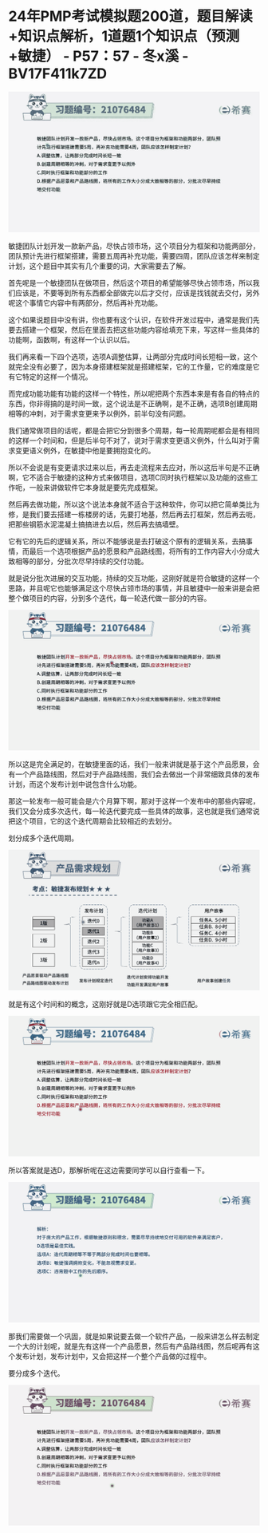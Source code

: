 # 24年PMP考试模拟题200道，题目解读+知识点解析，1道题1个知识点（预测+敏捷） - P57：57 - 冬x溪 - BV17F411k7ZD

![](img/566d107e6874b9bc9660a7fee3ecbeaa_0.png)

敏捷团队计划开发一款新产品，尽快占领市场，这个项目分为框架和功能两部分，团队预计先进行框架搭建，需要五周再补充功能，需要四周，团队应该怎样来制定计划，这个题目中其实有几个重要的词，大家需要去了解。

首先呢是一个敏捷团队在做项目，然后这个项目的希望能够尽快占领市场，所以我们应该是，不要等到所有东西都全部做完以后才交付，应该是找钱就去交付，另外呢这个事情它内容中有两部分，然后再补充功能。

这个如果说题目中没有讲，你也要有这个认识，在软件开发过程中，通常是我们先要去搭建一个框架，然后在里面去把这些功能内容给填充下来，写这样一些具体的功能啊，函数啊，有这样一个认识以后。

我们再来看一下四个选项，选项A调整估算，让两部分完成时间长短相一致，这个就完全没有必要了，因为本身搭建框架就是搭建框架，它的工作量，它的难度是它有它特定的这样一个情况。

而完成功能功能有功能的这样一个特性，所以呢把两个东西本来是有各自的特点的东西，你非得搞的是时间一致，这个说法是不正确啊，是不正确，选项B创建周期相等的冲刺，对于需求变更来予以例外，前半句没有问题。

我们通常做项目的话呢，都是会把它分到很多个周期，每一轮周期呢都会是有相同的这样一个时间和，但是后半句不对了，说对于需求变更语义例外，什么叫对于需求变更语义例外，在敏捷中他是要拥抱变化的。

所以不会说是有变更请求过来以后，再去走流程来去应对，所以这后半句是不正确啊，它不适合于敏捷的这种方式来做项目，选项C同时执行框架以及功能的这些工作呃，一般来讲做软件它本身就是要先完成框架。

然后再去做功能，所以这个说法本身就不适合于这种软件，你可以把它简单类比为修，是我们要去搭建一栋楼房的话，先要打地基，然后再去打框架，然后再去呃，把那些钢筋水泥混凝土搞搞进去以后，然后再去搞墙壁。

它有它的先后的逻辑关系，所以不能够说是去打破这个原有的逻辑关系，去搞事情，而最后一个选项根据产品的愿景和产品路线图，将所有的工作内容大小分成大致相等的部分，分批次尽早持续的交付功能。

就是说分批次进展的交互功能，持续的交互功能，这刚好就是符合敏捷的这样一个思路，并且呢它也能够满足这个尽快占领市场的事情，并且敏捷中一般来讲是会把整个做项目的内容，分到多个迭代，每一轮迭代做一部分的内容。



![](img/566d107e6874b9bc9660a7fee3ecbeaa_2.png)

所以这是完全满足的，在敏捷里面的话，我们一般来讲就是基于这个产品愿景，会有一个产品路线图，然后对于产品路线图，我们会去做出一个非常细致具体的发布计划，而这个发布计划中说包含什么功能。

那这一轮发布一般可能会是六个月算下啊，那对于这样一个发布中的那些内容呢，我们又会分成多次迭代，每一轮迭代要完成一些具体的故事，这也就是我们通常说把这个项目，它的这个迭代周期会比较相近的去划分。

划分成多个迭代周期。

![](img/566d107e6874b9bc9660a7fee3ecbeaa_4.png)

就是有这个时间和的概念，这刚好就是D选项跟它完全相匹配。

![](img/566d107e6874b9bc9660a7fee3ecbeaa_6.png)

所以答案就是选D，那解析呢在这边需要同学可以自行查看一下。

![](img/566d107e6874b9bc9660a7fee3ecbeaa_8.png)

那我们需要做一个巩固，就是如果说要去做一个软件产品，一般来讲怎么样去制定一个大的计划呢，就是先有这样一个产品愿景，然后有产品路线图，然后呢再有这个发布计划，发布计划中，又会把这样一个整个产品做的过程中。

要分成多个迭代。

![](img/566d107e6874b9bc9660a7fee3ecbeaa_10.png)